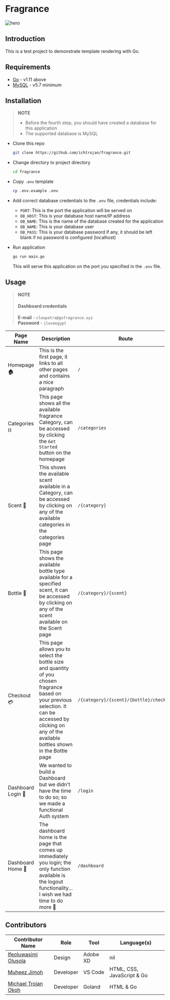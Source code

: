 # Fragrance

![hero](https://res.cloudinary.com/ichtrojan/image/upload/v1582069174/Screenshot_2020-02-18_at_00.59.01_hx9giw.png)

## Introduction

This is a test project to demonstrate template rendering with Go.

## Requirements

* [Go](https://golang.org) -  v1.11 above
* [MySQL](https://mysql.com) - v5.7 minimum

## Installation

>**NOTE**</br>
> * Before the fourth step, you should have created a database for this application
> * The supported database is MySQL

* Clone this repo

  ```bash
  git clone https://github.com/ichtrojan/fragrance.git
  ```

* Change directory to project directory

  ```bash
  cd fragrance
  ```

* Copy `.env` template

  ```bash
  cp .env.example .env
  ```

* Add correct database credentials to the `.env` file, credentials include:
  - `PORT`: This is the port the application will be served on
  - `DB_HOST`: This is your database host name/IP address
  - `DB_NAME`: This is the name of the database created for the application
  - `DB_NAME`: This is your database user
  - `DB_PASS`: This is your database password if any, it should be left blank if no password is configured (localhost)

* Run application

  ```bash
  go run main.go
  ```

  This will serve this application on the port you specified in the `.env` file.

## Usage

>**NOTE**</br>
> #### Dashboard credentials </br>
> **E-mail** - `cleopatra@gofragrance.xyz` </br>
> **Password** - `iloveegypt`

|  Page Name	|  Description 	|  Route 	|   Screenshot	|
|---	|---	|---	|---	|
|  Homepage 🏚	|  This is the first page, it links to all other pages and contains a nice paragraph 	|  `/` 	|   ![homepage](https://res.cloudinary.com/ichtrojan/image/upload/v1582069174/Screenshot_2020-02-18_at_00.59.01_hx9giw.png)	|
|   Categories ⛓	|   This page shows all the available fragrance Category, can be accessed by clicking the `Get Started` button on the homepage	|   `/categories`	|   ![categories](https://res.cloudinary.com/ichtrojan/image/upload/v1582069267/Screenshot_2020-02-18_at_01.01.29_cackyr.png)	|
|  Scent 👗	|  This shows the available scent available in a Category, can be accessed by clicking on any of the available categories in the categories page 	|  `/{category}` 	|   ![category](https://res.cloudinary.com/ichtrojan/image/upload/v1582069150/Screenshot_2020-02-18_at_01.01.37_qclxlc.png)	|
|   Bottle 🍶	|   This page shows the available bottle type available for a specified scent, it can be accessed by clicking on any of the scent available on the Scent page	|   `/{category}/{scent}`	|  ![bottle](https://res.cloudinary.com/ichtrojan/image/upload/v1582071428/Screenshot_2020-02-19_at_01.16.19_rrbdwj.png) 	|
|  Checkout 💳	|  This page allows you to select the bottle size and quantity of you chosen fragrance based on your previous selection. It can be accessed by clicking on any of the available bottles shown in the Bottle page	|  `/{category}/{scent}/{bottle}/checkout` 	|   ![checkout](https://res.cloudinary.com/ichtrojan/image/upload/v1582069057/Screenshot_2020-02-18_at_01.01.47_lbquea.png)	|
|   Dashboard Login	🔐|   We wanted to build a Dashboard but we didn't have the time to do so; so we made a functional Auth system	|   `/login`	|  ![login](https://res.cloudinary.com/ichtrojan/image/upload/v1582072615/Screenshot_2020-02-19_at_01.34.23_k3qauq.png) 	|
|   Dashboard Home 🏡	|   The dashboard home is the page that comes up immediately you login; the only function available is the logout functionality... I wish we had time to do more 🤕	|  `/dashboard` 	|  ![dahboard](https://res.cloudinary.com/ichtrojan/image/upload/v1582072629/Screenshot_2020-02-19_at_01.34.35_be1wpj.png) 	|

## Contributors

|   Contributor Name	| Role  	|  Tool 	| Language(s)  	|
|---	|---	|---	|---	|
|   [Ifeoluwasimi Olusola](https://twitter.com/o_ifeoluwasimi)	|  Design 	|   Adobe XD	|   nil	|
|   [Muheez Jimoh](https://twitter.com/Kng_maaj)	|  Developer 	|   VS Code	|  HTML, CSS, JavaScript & Go 	|
|  [Michael Trojan Okoh](https://twitter.com/ichtrojan) 	|   Developer	|   Goland	|   HTML & Go	|
